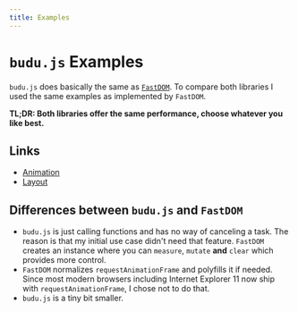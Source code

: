 ```yaml
---
title: Examples
---
```


# `budu.js` Examples

`budu.js` does basically the same as [`FastDOM`](https://github.com/wilsonpage/fastdom). To compare both libraries I used the same examples as implemented by `FastDOM`.

**TL;DR: Both libraries offer the same performance, choose whatever you like best.**

## Links

* [Animation](/examples/animation.md)
* [Layout](/examples/layout.md)

## Differences between `budu.js` and `FastDOM`

* `budu.js` is just calling functions and has no way of canceling a task. The reason is that my initial use case didn't need that feature. `FastDOM` creates an instance where you can `measure`, `mutate` **and** `clear` which provides more control.
* `FastDOM` normalizes `requestAnimationFrame` and polyfills it if needed. Since most modern browsers including Internet Explorer 11 now ship with `requestAnimationFrame`, I chose not to do that.
* `budu.js` is a tiny bit smaller.

